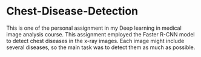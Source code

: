 # Chest-Disease-Detection
This is one of the personal assignment in my Deep learning in medical image analysis course. This assignment employed the Faster R-CNN model to detect chest diseases in the x-ray images. Each image might include several diseases, so the main task was to detect them as much as possible.

